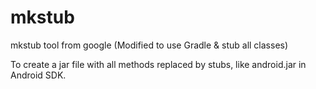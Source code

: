# mkstub
mkstub tool from google (Modified to use Gradle &amp; stub all classes)

To create a jar file with all methods replaced by stubs, like android.jar in Android SDK.
